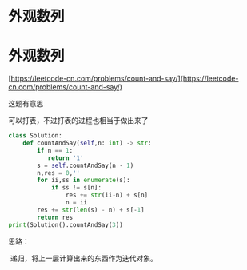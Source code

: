# 外观数列


# 外观数列

[https://leetcode-cn.com/problems/count-and-say/](https://leetcode-cn.com/problems/count-and-say/)

这题有意思

可以打表，不过打表的过程也相当于做出来了

```python
class Solution:
    def countAndSay(self,n: int) -> str:
        if n == 1:
           return '1'
        s = self.countAndSay(n - 1)
        n,res = 0,''
        for ii,ss in enumerate(s):
            if ss != s[n]:
                res += str(ii-n) + s[n]
                n = ii
        res += str(len(s) - n) + s[-1]
        return res
print(Solution().countAndSay(3))
```

思路：

​	递归，将上一层计算出来的东西作为迭代对象。


